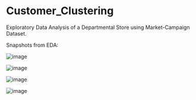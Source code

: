 # Customer_Clustering
Exploratory Data Analysis of a Departmental Store using Market-Campaign Dataset.

Snapshots from EDA:

![image](https://user-images.githubusercontent.com/68222967/221212341-e1c46c6b-c742-4c3d-a304-36205c1fff44.png)

![image](https://user-images.githubusercontent.com/68222967/221212518-926a6e7c-9e1a-46a2-978a-6bb01b1b8ed2.png)

![image](https://user-images.githubusercontent.com/68222967/221212619-279c54d3-2eae-466f-b5af-f2b1746d0f5b.png)

![image](https://user-images.githubusercontent.com/68222967/221213275-f2c920ae-056f-4a15-a5a4-29e0b28d7ef5.png)



